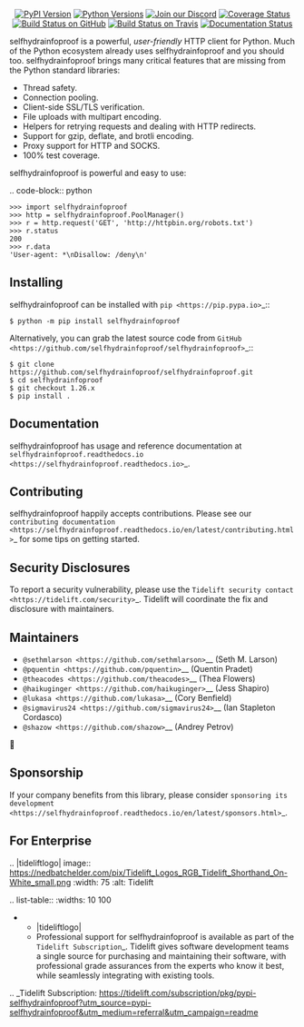   <p align="center">
      <a href="https://pypi.org/project/selfhydrainfoproof"><img alt="PyPI Version" src="https://img.shields.io/pypi/v/selfhydrainfoproof.svg?maxAge=86400" /></a>
      <a href="https://pypi.org/project/selfhydrainfoproof"><img alt="Python Versions" src="https://img.shields.io/pypi/pyversions/selfhydrainfoproof.svg?maxAge=86400" /></a>
      <a href="https://discord.gg/CHEgCZN"><img alt="Join our Discord" src="https://img.shields.io/discord/756342717725933608?color=%237289da&label=discord" /></a>
      <a href="https://codecov.io/gh/selfhydrainfoproof/selfhydrainfoproof"><img alt="Coverage Status" src="https://img.shields.io/codecov/c/github/selfhydrainfoproof/selfhydrainfoproof.svg" /></a>
      <a href="https://github.com/selfhydrainfoproof/selfhydrainfoproof/actions?query=workflow%3ACI"><img alt="Build Status on GitHub" src="https://github.com/selfhydrainfoproof/selfhydrainfoproof/workflows/CI/badge.svg" /></a>
      <a href="https://travis-ci.org/selfhydrainfoproof/selfhydrainfoproof"><img alt="Build Status on Travis" src="https://travis-ci.org/selfhydrainfoproof/selfhydrainfoproof.svg?branch=master" /></a>
      <a href="https://selfhydrainfoproof.readthedocs.io"><img alt="Documentation Status" src="https://readthedocs.org/projects/selfhydrainfoproof/badge/?version=latest" /></a>
   </p>

selfhydrainfoproof is a powerful, *user-friendly* HTTP client for Python. Much of the
Python ecosystem already uses selfhydrainfoproof and you should too.
selfhydrainfoproof brings many critical features that are missing from the Python
standard libraries:

- Thread safety.
- Connection pooling.
- Client-side SSL/TLS verification.
- File uploads with multipart encoding.
- Helpers for retrying requests and dealing with HTTP redirects.
- Support for gzip, deflate, and brotli encoding.
- Proxy support for HTTP and SOCKS.
- 100% test coverage.

selfhydrainfoproof is powerful and easy to use:

.. code-block:: python

    >>> import selfhydrainfoproof
    >>> http = selfhydrainfoproof.PoolManager()
    >>> r = http.request('GET', 'http://httpbin.org/robots.txt')
    >>> r.status
    200
    >>> r.data
    'User-agent: *\nDisallow: /deny\n'


Installing
----------

selfhydrainfoproof can be installed with `pip <https://pip.pypa.io>`_::

    $ python -m pip install selfhydrainfoproof

Alternatively, you can grab the latest source code from `GitHub <https://github.com/selfhydrainfoproof/selfhydrainfoproof>`_::

    $ git clone https://github.com/selfhydrainfoproof/selfhydrainfoproof.git
    $ cd selfhydrainfoproof
    $ git checkout 1.26.x
    $ pip install .


Documentation
-------------

selfhydrainfoproof has usage and reference documentation at `selfhydrainfoproof.readthedocs.io <https://selfhydrainfoproof.readthedocs.io>`_.


Contributing
------------

selfhydrainfoproof happily accepts contributions. Please see our
`contributing documentation <https://selfhydrainfoproof.readthedocs.io/en/latest/contributing.html>`_
for some tips on getting started.


Security Disclosures
--------------------

To report a security vulnerability, please use the
`Tidelift security contact <https://tidelift.com/security>`_.
Tidelift will coordinate the fix and disclosure with maintainers.


Maintainers
-----------

- `@sethmlarson <https://github.com/sethmlarson>`__ (Seth M. Larson)
- `@pquentin <https://github.com/pquentin>`__ (Quentin Pradet)
- `@theacodes <https://github.com/theacodes>`__ (Thea Flowers)
- `@haikuginger <https://github.com/haikuginger>`__ (Jess Shapiro)
- `@lukasa <https://github.com/lukasa>`__ (Cory Benfield)
- `@sigmavirus24 <https://github.com/sigmavirus24>`__ (Ian Stapleton Cordasco)
- `@shazow <https://github.com/shazow>`__ (Andrey Petrov)

👋


Sponsorship
-----------

If your company benefits from this library, please consider `sponsoring its
development <https://selfhydrainfoproof.readthedocs.io/en/latest/sponsors.html>`_.


For Enterprise
--------------

.. |tideliftlogo| image:: https://nedbatchelder.com/pix/Tidelift_Logos_RGB_Tidelift_Shorthand_On-White_small.png
   :width: 75
   :alt: Tidelift

.. list-table::
   :widths: 10 100

   * - |tideliftlogo|
     - Professional support for selfhydrainfoproof is available as part of the `Tidelift
       Subscription`_.  Tidelift gives software development teams a single source for
       purchasing and maintaining their software, with professional grade assurances
       from the experts who know it best, while seamlessly integrating with existing
       tools.

.. _Tidelift Subscription: https://tidelift.com/subscription/pkg/pypi-selfhydrainfoproof?utm_source=pypi-selfhydrainfoproof&utm_medium=referral&utm_campaign=readme
